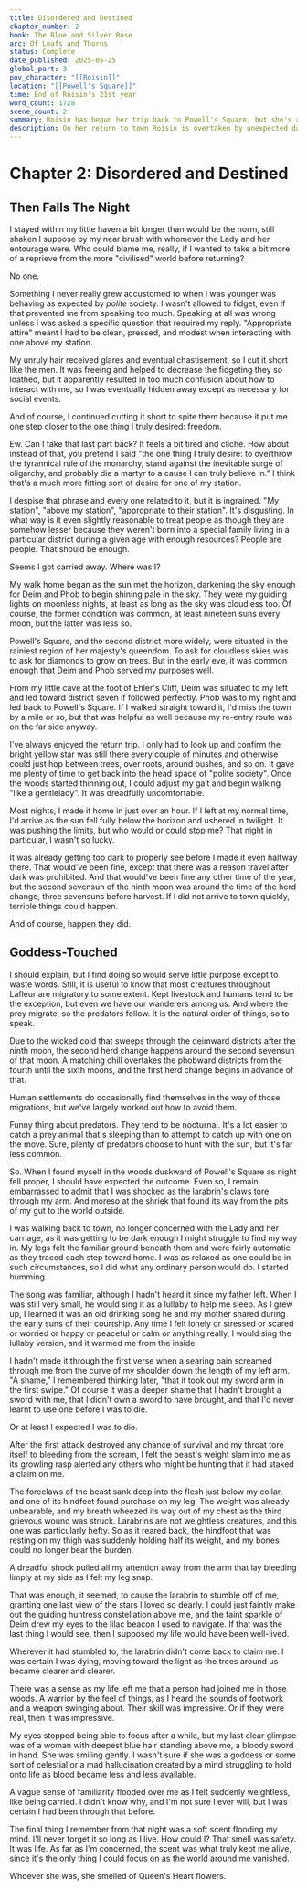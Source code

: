 ```yaml
---
title: Disordered and Destined
chapter_number: 2
book: The Blue and Silver Rose
arc: Of Leafs and Thorns
status: Complete
date_published: 2025-05-25
global_part: 3
pov_character: "[[Roisin]]"
location: "[[Powell's Square]]"
time: End of Roisin's 21st year
word_count: 1728
scene_count: 2
summary: Roisin has begun her trip back to Powell's Square, but she's attacked by a wild creature. It's fortunate someone happened to be near enough to save her.
description: On her return to town Roisin is overtaken by unexpected danger, only barely escaping.
---
```

# Chapter 2: Disordered and Destined
## Then Falls The Night
I stayed within my little haven a bit longer than would be the norm, still shaken I suppose by my near brush with whomever the Lady and her entourage were. Who could blame me, really, if I wanted to take a bit more of a reprieve from the more "civilised" world before returning?

No one.

Something I never really grew accustomed to when I was younger was behaving as expected by *polite* society. I wasn't allowed to fidget, even if that prevented me from speaking too much. Speaking at all was wrong unless I was asked a specific question that required my reply. "Appropriate attire" meant I had to be clean, pressed, and modest when interacting with one above my station.

My unruly hair received glares and eventual chastisement, so I cut it short like the men. It was freeing and helped to decrease the fidgeting they so loathed, but it apparently resulted in too much confusion about how to interact with me, so I was eventually hidden away except as necessary for social events.

And of course, I continued cutting it short to spite them because it put me one step closer to the one thing I truly desired: freedom.

Ew. Can I take that last part back? It feels a bit tired and cliché. How about instead of that, you pretend I said "the one thing I truly desire: to overthrow the tyrannical rule of the monarchy, stand against the inevitable surge of oligarchy, and probably die a martyr to a cause I can truly believe in." I think that's a much more fitting sort of desire for one of my station.

I despise that phrase and every one related to it, but it is ingrained. "My station", "above my station", "appropriate to their station". It's disgusting. In what way is it even slightly reasonable to treat people as though they are somehow lesser because they weren't born into a special family living in a particular district during a given age with enough resources? People are people. That should be enough.

Seems I got carried away. Where was I?

My walk home began as the sun met the horizon, darkening the sky enough for Deim and Phob to begin shining pale in the sky. They were my guiding lights on moonless nights, at least as long as the sky was cloudless too. Of course, the former condition was common, at least nineteen suns every moon, but the latter was less so.

Powell's Square, and the second district more widely, were situated in the rainiest region of her majesty's queendom. To ask for cloudless skies was to ask for diamonds to grow on trees. But in the early eve, it was common enough that Deim and Phob served my purposes well.

From my little cave at the foot of Ehler's Cliff, Deim was situated to my left and led toward district seven if followed perfectly. Phob was to my right and led back to Powell's Square. If I walked straight toward it, I'd miss the town by a mile or so, but that was helpful as well because my re-entry route was on the far side anyway.

I've always enjoyed the return trip. I only had to look up and confirm the bright yellow star was still there every couple of minutes and otherwise could just hop between trees, over roots, around bushes, and so on. It gave me plenty of time to get back into the head space of "polite society". Once the woods started thinning out, I could adjust my gait and begin walking "like a gentlelady". It was dreadfully uncomfortable.

Most nights, I made it home in just over an hour. If I left at my normal time, I'd arrive as the sun fell fully below the horizon and ushered in twilight. It was pushing the limits, but who would or could stop me? That night in particular, I wasn't so lucky.

It was already getting too dark to properly see before I made it even halfway there. That would've been fine, except that there was a reason travel after dark was prohibited. And that would've been fine any other time of the year, but the second sevensun of the ninth moon was around the time of the herd change, three sevensuns before harvest. If I did not arrive to town quickly, terrible things could happen.

And of course, happen they did.
## Goddess-Touched
I should explain, but I find doing so would serve little purpose except to waste words. Still, it is useful to know that most creatures throughout Lafleur are migratory to some extent. Kept livestock and humans tend to be the exception, but even we have our wanderers among us. And where the prey migrate, so the predators follow. It is the natural order of things, so to speak.

Due to the wicked cold that sweeps through the deimward districts after the ninth moon, the second herd change happens around the second sevensun of that moon. A matching chill overtakes the phobward districts from the fourth until the sixth moons, and the first herd change begins in advance of that.

Human settlements do occasionally find themselves in the way of those migrations, but we've largely worked out how to avoid them.

Funny thing about predators. They tend to be nocturnal. It's a lot easier to catch a prey animal that's sleeping than to attempt to catch up with one on the move. Sure, plenty of predators choose to hunt with the sun, but it's far less common.

So. When I found myself in the woods duskward of Powell's Square as night fell proper, I should have expected the outcome. Even so, I remain embarrassed to admit that I was shocked as the larabrin's claws tore through my arm. And moreso at the shriek that found its way from the pits of my gut to the world outside.

I was walking back to town, no longer concerned with the Lady and her carriage, as it was getting to be dark enough I might struggle to find my way in. My legs felt the familiar ground beneath them and were fairly automatic as they traced each step toward home. I was as relaxed as one could be in such circumstances, so I did what any ordinary person would do. I started humming.

The song was familiar, although I hadn't heard it since my father left. When I was still very small, he would sing it as a lullaby to help me sleep. As I grew up, I learned it was an old drinking song he and my mother shared during the early suns of their courtship. Any time I felt lonely or stressed or scared or worried or happy or peaceful or calm or anything really, I would sing the lullaby version, and it warmed me from the inside.

I hadn't made it through the first verse when a searing pain screamed through me from the curve of my shoulder down the length of my left arm. "A shame," I remembered thinking later, "that it took out my sword arm in the first swipe." Of course it was a deeper shame that I hadn't brought a sword with me, that I didn't own a sword to have brought, and that I'd never learnt to use one before I was to die.

Or at least I expected I was to die.

After the first attack destroyed any chance of survival and my throat tore itself to bleeding from the scream, I felt the beast's weight slam into me as its growling rasp alerted any others who might be hunting that it had staked a claim on me.

The foreclaws of the beast sank deep into the flesh just below my collar, and one of its hindfeet found purchase on my leg. The weight was already unbearable, and my breath wheezed its way out of my chest as the third grievous wound was struck. Larabrins are not weightless creatures, and this one was particularly hefty. So as it reared back, the hindfoot that was resting on my thigh was suddenly holding half its weight, and my bones could no longer bear the burden.

A dreadful shock pulled all my attention away from the arm that lay bleeding limply at my side as I felt my leg snap.

That was enough, it seemed, to cause the larabrin to stumble off of me, granting one last view of the stars I loved so dearly. I could just faintly make out the guiding huntress constellation above me, and the faint sparkle of Deim drew my eyes to the lilac beacon I used to navigate. If that was the last thing I would see, then I supposed my life would have been well-lived.

Wherever it had stumbled to, the larabrin didn't come back to claim me. I was certain I was dying, moving toward the light as the trees around us became clearer and clearer.

There was a sense as my life left me that a person had joined me in those woods. A warrior by the feel of things, as I heard the sounds of footwork and a weapon swinging about. Their skill was impressive. Or if they were real, then it was impressive.

My eyes stopped being able to focus after a while, but my last clear glimpse was of a woman with deepest blue hair standing above me, a bloody sword in hand. She was smiling gently. I wasn't sure if she was a goddess or some sort of celestial or a mad hallucination created by a mind struggling to hold onto life as blood became less and less available.

A vague sense of familiarity flooded over me as I felt suddenly weightless, like being carried. I didn't know why, and I'm not sure I ever will, but I was certain I had been through that before.

The final thing I remember from that night was a soft scent flooding my mind. I'll never forget it so long as I live. How could I? That smell was safety. It was life. As far as I'm concerned, the scent was what truly kept me alive, since it's the only thing I could focus on as the world around me vanished.

Whoever she was, she smelled of Queen's Heart flowers.

